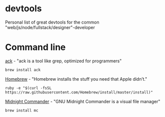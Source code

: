 devtools
========

Personal list of great devtools for the common "web/js/node/fullstack/designer"-developer

# Command line


[ack](http://beyondgrep.com/)
    - "ack is a tool like grep, optimized for programmers"

    brew install ack

[Homebrew](http://brew.sh/)
    - "Homebrew installs the stuff you need that Apple didn’t."

    ruby -e "$(curl -fsSL https://raw.githubusercontent.com/Homebrew/install/master/install)"


[Midnight Commander](https://www.midnight-commander.org/)
    - "GNU Midnight Commander is a visual file manager"

    brew install mc

